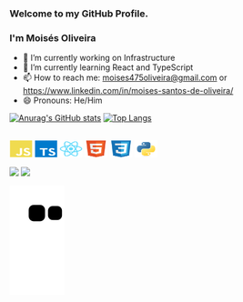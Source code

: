 ### Welcome to my GitHub Profile.

### I'm Moisés Oliveira

<!--
**moisesoliveira475/moisesoliveira475** is a ✨ _special_ ✨ repository because its `README.md` (this file) appears on your GitHub profile.
Here are some ideas to get you started:
-->

- 🔭 I’m currently working on Infrastructure
- 🌱 I’m currently learning React and TypeScript
- 📫 How to reach me: moises475oliveira@gmail.com or https://www.linkedin.com/in/moises-santos-de-oliveira/ 
- 😄 Pronouns: He/Him

[![Anurag's GitHub stats](https://github-readme-stats.vercel.app/api?username=moisesoliveira475&count_private=true&theme=transparent)](https://github.com/anuraghazra/github-readme-stats)
[![Top Langs](https://github-readme-stats.vercel.app/api/top-langs/?username=moisesoliveira475&theme=dark&layout=compact)](https://github.com/anuraghazra/github-readme-stats)

<div style="display: inline_block"><br>
  <img align="center" alt="Moises-Js" height="30" width="40" src="https://raw.githubusercontent.com/devicons/devicon/master/icons/javascript/javascript-plain.svg">
  <img align="center" alt="Moises-Ts" height="30" width="40" src="https://raw.githubusercontent.com/devicons/devicon/master/icons/typescript/typescript-plain.svg">
  <img align="center" alt="Moises-React" height="30" width="40" src="https://raw.githubusercontent.com/devicons/devicon/master/icons/react/react-original.svg">
  <img align="center" alt="Moises-HTML" height="30" width="40" src="https://raw.githubusercontent.com/devicons/devicon/master/icons/html5/html5-original.svg">
  <img align="center" alt="Moises-CSS" height="30" width="40" src="https://raw.githubusercontent.com/devicons/devicon/master/icons/css3/css3-original.svg">
  <img align="center" alt="Moises-Python" height="30" width="40" src="https://raw.githubusercontent.com/devicons/devicon/master/icons/python/python-original.svg">
</div>

<div> <br>
  <a href="https://www.linkedin.com/in/moisés-santos-de-oliveira/" target="_blank"><img src="https://img.shields.io/badge/-LinkedIn-%230077B5?style=for-the-badge&logo=linkedin&logoColor=white" target="_blank"></a>  
  <a href = "mailto:moises475oliveira@gmail.com"><img src="https://img.shields.io/badge/-Gmail-%23333?style=for-the-badge&logo=gmail&logoColor=white" target="_blank"></a>
</div>

![snake gif](https://github.com/moisesoliveira475/moisesoliveira475/blob/output/github-contribution-grid-snake.svg)
